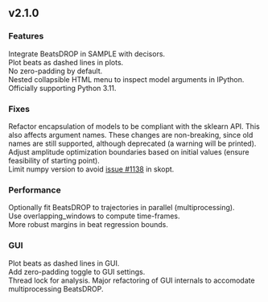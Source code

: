 ## v2.1.0

### Features
Integrate BeatsDROP in SAMPLE with decisors.  
Plot beats as dashed lines in plots.  
No zero-padding by default.  
Nested collapsible HTML menu to inspect model arguments in IPython.  
Officially supporting Python 3.11.  

### Fixes
Refactor encapsulation of models to be compliant with the sklearn API.
This also affects argument names. These changes are non-breaking, since old
names are still supported, although deprecated (a warning will be printed).  
Adjust amplitude optimization boundaries based on initial values (ensure feasibility
of starting point).  
Limit numpy version to avoid [issue #1138](https://github.com/scikit-optimize/scikit-optimize/issues/1138) in skopt.  

### Performance
Optionally fit BeatsDROP to trajectories in parallel (multiprocessing).  
Use overlapping_windows to compute time-frames.  
More robust margins in beat regression bounds.  

### GUI
Plot beats as dashed lines in GUI.  
Add zero-padding toggle to GUI settings.  
Thread lock for analysis.
Major refactoring of GUI internals to accomodate multiprocessing BeatsDROP.  
